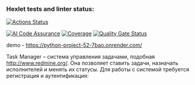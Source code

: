 ### Hexlet tests and linter status:
[![Actions Status](https://github.com/ilya-ship-it/python-project-52/actions/workflows/hexlet-check.yml/badge.svg)](https://github.com/ilya-ship-it/python-project-52/actions)

[![AI Code Assurance](https://sonarcloud.io/api/project_badges/ai_code_assurance?project=ilya-ship-it_python-project-52)](https://sonarcloud.io/dashboard?id=ilya-ship-it_python-project-52)
[![Coverage](https://sonarcloud.io/api/project_badges/measure?project=ilya-ship-it_python-project-52&metric=coverage)](https://sonarcloud.io/dashboard?id=ilya-ship-it_python-project-52)
[![Quality Gate Status](https://sonarcloud.io/api/project_badges/quality_gate?project=ilya-ship-it_python-project-52)](https://sonarcloud.io/dashboard?id=ilya-ship-it_python-project-52)

demo - https://python-project-52-7bao.onrender.com/

Task Manager – система управления задачами, подобная http://www.redmine.org/. Она позволяет ставить задачи, назначать исполнителей и менять их статусы. Для работы с системой требуется регистрация и аутентификация:

